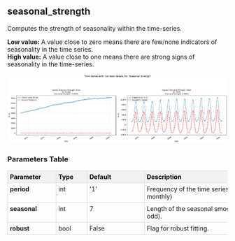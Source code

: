 ## seasonal_strength

Computes the strength of seasonality within the time-series.

**Low value:** A value close to zero means there are few/none indicators of seasonality in the time series.  
**High value:** A value close to one means there are strong signs of seasonality in the time-series.


    
![png](seasonal_strength_output_5_0.png)
    



<h3>Parameters Table</h3>



<style type="text/css">
#T_7cc63 th {
  background-color: #f2f2f2;
  color: black;
  font-weight: bold;
  text-align: left;
  border: 1px solid #ddd;
  padding: 5px;
}
#T_7cc63_row0_col0, #T_7cc63_row1_col0, #T_7cc63_row2_col0 {
  text-align: left;
  vertical-align: top;
  border: 1px solid #ddd;
  padding: 5px;
  min-width: 100px;
  font-weight: bold;
}
#T_7cc63_row0_col1, #T_7cc63_row1_col1, #T_7cc63_row2_col1 {
  text-align: left;
  vertical-align: top;
  border: 1px solid #ddd;
  padding: 5px;
  min-width: 60px;
}
#T_7cc63_row0_col2, #T_7cc63_row1_col2, #T_7cc63_row2_col2 {
  text-align: left;
  vertical-align: top;
  border: 1px solid #ddd;
  padding: 5px;
  min-width: 120px;
  white-space: normal;
  word-wrap: break-word;
}
#T_7cc63_row0_col3, #T_7cc63_row1_col3, #T_7cc63_row2_col3 {
  text-align: left;
  vertical-align: top;
  border: 1px solid #ddd;
  padding: 5px;
  min-width: 300px;
  max-width: 450px;
  white-space: normal;
  word-wrap: break-word;
}
</style>
<table id="T_7cc63">
  <thead>
    <tr>
      <th id="T_7cc63_level0_col0" class="col_heading level0 col0" >Parameter</th>
      <th id="T_7cc63_level0_col1" class="col_heading level0 col1" >Type</th>
      <th id="T_7cc63_level0_col2" class="col_heading level0 col2" >Default</th>
      <th id="T_7cc63_level0_col3" class="col_heading level0 col3" >Description</th>
    </tr>
  </thead>
  <tbody>
    <tr>
      <td id="T_7cc63_row0_col0" class="data row0 col0" >period</td>
      <td id="T_7cc63_row0_col1" class="data row0 col1" >int</td>
      <td id="T_7cc63_row0_col2" class="data row0 col2" >'1'</td>
      <td id="T_7cc63_row0_col3" class="data row0 col3" >Frequency of the time series (e.g. 12 for monthly)</td>
    </tr>
    <tr>
      <td id="T_7cc63_row1_col0" class="data row1 col0" >seasonal</td>
      <td id="T_7cc63_row1_col1" class="data row1 col1" >int</td>
      <td id="T_7cc63_row1_col2" class="data row1 col2" >7</td>
      <td id="T_7cc63_row1_col3" class="data row1 col3" >Length of the seasonal smoother (must be odd).</td>
    </tr>
    <tr>
      <td id="T_7cc63_row2_col0" class="data row2 col0" >robust</td>
      <td id="T_7cc63_row2_col1" class="data row2 col1" >bool</td>
      <td id="T_7cc63_row2_col2" class="data row2 col2" >False</td>
      <td id="T_7cc63_row2_col3" class="data row2 col3" >Flag for robust fitting.</td>
    </tr>
  </tbody>
</table>


